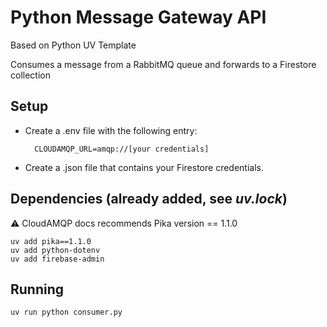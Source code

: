 # Python Message Gateway API

Based on Python UV Template

Consumes a message from a RabbitMQ queue and forwards to a Firestore collection

## Setup

- Create a .env file with the following entry:

        CLOUDAMQP_URL=amqp://[your credentials]

- Create a .json file that contains your Firestore credentials.

## Dependencies (already added, see *uv.lock*)

⚠️ CloudAMQP docs recommends Pika version == 1.1.0 

```
uv add pika==1.1.0
uv add python-dotenv
uv add firebase-admin
```

## Running

```
uv run python consumer.py
```

